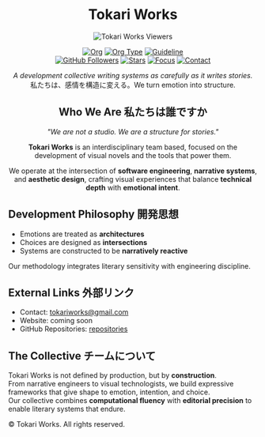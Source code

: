 <div align="center">
  
  # Tokari Works
  
  ![Tokari Works Viewers](https://count.getloli.com/@torakiworks?name=torakiworks&theme=sketch-1&padding=7&offset=0&align=center&scale=0.7&pixelated=0&darkmode=auto)
  
  [![Org](https://img.shields.io/badge/org-Tokari%20Works-black?style=flat-square)](https://github.com/tokariworks)
  [![Org Type](https://img.shields.io/badge/type-collective-black?style=flat-square)](#)
  [![Guideline](https://img.shields.io/badge/docs-guidelines-black?style=flat-square)](https://github.com/tokariworks/guidelines) \
  [![GitHub Followers](https://img.shields.io/github/followers/tokariworks?style=flat-square&label=Followers)](https://github.com/tokariworks?tab=followers)
  [![Stars](https://img.shields.io/github/stars/tokariworks?style=flat-square&label=Stars)](https://github.com/tokariworks?tab=stars)
  [![Focus](https://img.shields.io/badge/focus-visual%20novels-blue?style=flat-square)](#)
  [![Contact](https://img.shields.io/badge/contact-tokariworks@gmail.com-blue?style=flat-square)](mailto:tokariworks@gmail.com)
    
  _A development collective writing systems as carefully as it writes stories._ \
  私たちは、感情を構造に変える。We turn emotion into structure.
  
  ## Who We Are 私たちは誰ですか
  
  _"We are not a studio. We are a structure for stories."_
  
  **Tokari Works** is an interdisciplinary team based, focused on the development of visual novels and the tools that power them.
  
  We operate at the intersection of **software engineering**, **narrative systems**, and **aesthetic design**, crafting visual experiences that balance **technical depth** with **emotional intent**.

</div>

## Development Philosophy 開発思想

- Emotions are treated as **architectures**
- Choices are designed as **intersections**
- Systems are constructed to be **narratively reactive**

Our methodology integrates literary sensitivity with engineering discipline.

## External Links 外部リンク 
  
- Contact: tokariworks@gmail.com
- Website: coming soon  
- GitHub Repositories: [repositories](https://github.com/orgs/tokariworks/repositories)

## The Collective チームについて

Tokari Works is not defined by production, but by **construction**.  
From narrative engineers to visual technologists, we build expressive frameworks that give shape to emotion, intention, and choice.  
Our collective combines **computational fluency** with **editorial precision** to enable literary systems that endure.

© Tokari Works. All rights reserved.
